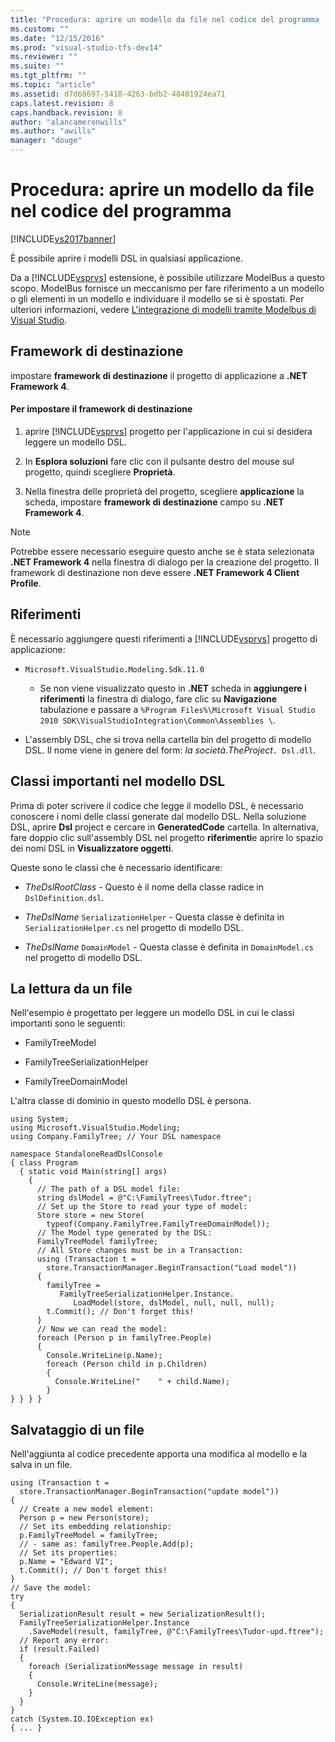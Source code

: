 ```yaml
---
title: "Procedura: aprire un modello da file nel codice del programma | Microsoft Docs"
ms.custom: ""
ms.date: "12/15/2016"
ms.prod: "visual-studio-tfs-dev14"
ms.reviewer: ""
ms.suite: ""
ms.tgt_pltfrm: ""
ms.topic: "article"
ms.assetid: d7d68697-5418-4263-bdb2-48401924ea71
caps.latest.revision: 8
caps.handback.revision: 8
author: "alancameronwills"
ms.author: "awills"
manager: "douge"
---
```

# Procedura: aprire un modello da file nel codice del programma
[!INCLUDE[vs2017banner](../code-quality/includes/vs2017banner.md)]

È possibile aprire i modelli DSL in qualsiasi applicazione.  
  
 Da a [!INCLUDE[vsprvs](../code-quality/includes/vsprvs_md.md)] estensione, è possibile utilizzare ModelBus a questo scopo.  ModelBus fornisce un meccanismo per fare riferimento a un modello o gli elementi in un modello e individuare il modello se si è spostati.  Per ulteriori informazioni, vedere [L'integrazione di modelli tramite Modelbus di Visual Studio](../modeling/integrating-models-by-using-visual-studio-modelbus.md).  
  
## Framework di destinazione  
 impostare **framework di destinazione** il progetto di applicazione a  **.NET Framework 4**.  
  
#### Per impostare il framework di destinazione  
  
1.  aprire [!INCLUDE[vsprvs](../code-quality/includes/vsprvs_md.md)] progetto per l'applicazione in cui si desidera leggere un modello DSL.  
  
2.  In **Esplora soluzioni** fare clic con il pulsante destro del mouse sul progetto, quindi scegliere **Proprietà**.  
  
3.  Nella finestra delle proprietà del progetto, scegliere **applicazione** la scheda, impostare  **framework di destinazione** campo su  **.NET Framework 4**.  
  
> [!NOTE]
>  Potrebbe essere necessario eseguire questo anche se è stata selezionata **.NET Framework 4** nella finestra di dialogo per la creazione del progetto.  Il framework di destinazione non deve essere **.NET Framework 4 Client Profile**.  
  
## Riferimenti  
 È necessario aggiungere questi riferimenti a [!INCLUDE[vsprvs](../code-quality/includes/vsprvs_md.md)] progetto di applicazione:  
  
-   `Microsoft.VisualStudio.Modeling.Sdk.11.0`  
  
    -   Se non viene visualizzato questo in **.NET** scheda in  **aggiungere i riferimenti** la finestra di dialogo, fare clic su  **Navigazione** tabulazione e passare a  `%Program Files%\Microsoft Visual Studio 2010 SDK\VisualStudioIntegration\Common\Assemblies \`.  
  
-   L'assembly DSL, che si trova nella cartella bin del progetto di modello DSL.  Il nome viene in genere del form: *la società*.*TheProject*`. Dsl.dll`.  
  
## Classi importanti nel modello DSL  
 Prima di poter scrivere il codice che legge il modello DSL, è necessario conoscere i nomi delle classi generate dal modello DSL.  Nella soluzione DSL, aprire **Dsl** project e cercare in  **GeneratedCode** cartella.  In alternativa, fare doppio clic sull'assembly DSL nel progetto **riferimenti**e aprire lo spazio dei nomi DSL in  **Visualizzatore oggetti**.  
  
 Queste sono le classi che è necessario identificare:  
  
-   *TheDslRootClass* \- Questo è il nome della classe radice in  `DslDefinition.dsl`.  
  
-   *TheDslName* `SerializationHelper` \- Questa classe è definita in  `SerializationHelper.cs` nel progetto di modello DSL.  
  
-   *TheDslName* `DomainModel` \- Questa classe è definita in  `DomainModel.cs` nel progetto di modello DSL.  
  
## La lettura da un file  
 Nell'esempio è progettato per leggere un modello DSL in cui le classi importanti sono le seguenti:  
  
-   FamilyTreeModel  
  
-   FamilyTreeSerializationHelper  
  
-   FamilyTreeDomainModel  
  
 L'altra classe di dominio in questo modello DSL è persona.  
  
```  
using System;  
using Microsoft.VisualStudio.Modeling;  
using Company.FamilyTree; // Your DSL namespace  
  
namespace StandaloneReadDslConsole  
{ class Program  
  { static void Main(string[] args)  
    {  
      // The path of a DSL model file:  
      string dslModel = @"C:\FamilyTrees\Tudor.ftree";  
      // Set up the Store to read your type of model:  
      Store store = new Store(  
        typeof(Company.FamilyTree.FamilyTreeDomainModel));  
      // The Model type generated by the DSL:  
      FamilyTreeModel familyTree;  
      // All Store changes must be in a Transaction:  
      using (Transaction t =   
        store.TransactionManager.BeginTransaction("Load model"))  
      {  
        familyTree =   
           FamilyTreeSerializationHelper.Instance.  
              LoadModel(store, dslModel, null, null, null);  
        t.Commit(); // Don't forget this!  
      }  
      // Now we can read the model:  
      foreach (Person p in familyTree.People)  
      {  
        Console.WriteLine(p.Name);   
        foreach (Person child in p.Children)  
        {  
          Console.WriteLine("    " + child.Name);  
        }  
} } } }  
```  
  
## Salvataggio di un file  
 Nell'aggiunta al codice precedente apporta una modifica al modello e la salva in un file.  
  
```  
using (Transaction t =  
  store.TransactionManager.BeginTransaction("update model"))  
{  
  // Create a new model element:  
  Person p = new Person(store);  
  // Set its embedding relationship:  
  p.FamilyTreeModel = familyTree;  
  // - same as: familyTree.People.Add(p);  
  // Set its properties:  
  p.Name = "Edward VI";  
  t.Commit(); // Don't forget this!  
}  
// Save the model:  
try  
{  
  SerializationResult result = new SerializationResult();  
  FamilyTreeSerializationHelper.Instance  
    .SaveModel(result, familyTree, @"C:\FamilyTrees\Tudor-upd.ftree");  
  // Report any error:  
  if (result.Failed)  
  {  
    foreach (SerializationMessage message in result)  
    {  
      Console.WriteLine(message);  
    }  
  }  
}  
catch (System.IO.IOException ex)  
{ ... }  
```